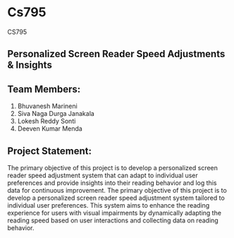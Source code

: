 # Cs795
CS795
## Personalized Screen Reader Speed Adjustments & Insights

## Team Members:
1) Bhuvanesh Marineni
2) Siva Naga Durga Janakala
3) Lokesh Reddy Sonti
4) Deeven Kumar Menda
   
## Project Statement:
The primary objective of this project is to develop a personalized screen reader speed adjustment system that can adapt to individual user preferences and provide insights into their reading behavior and log this data for continuous improvement. The primary objective of this project is to develop a personalized screen reader speed adjustment system tailored to individual user preferences. This system aims to enhance the reading experience for users with visual impairments by dynamically adapting the reading speed based on user interactions and collecting data on reading behavior.
